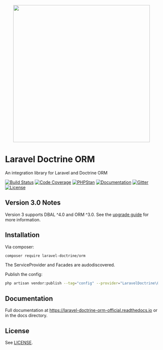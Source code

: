 <p align="center">
    <img src="https://placehold.co/10x10/337ab7/337ab7.png" width="100%" height="15px">
    <img width="450px" src="https://github.com/laravel-doctrine/orm/blob/3.0.x/docs/banner.png"/>
</p>

Laravel Doctrine ORM
====================

An integration library for Laravel and Doctrine ORM

[![Build Status](https://github.com/laravel-doctrine/orm/actions/workflows/continuous-integration.yml/badge.svg)](https://github.com/laravel-doctrine/orm/actions/workflows/continuous-integration.yml?query=branch%3Amain)
[![Code Coverage](https://codecov.io/gh/laravel-doctrine/orm/branch/3.0.x/graph/badge.svg?token=3CpQzDXOWX)](https://codecov.io/gh/laravel-doctrine/orm)
[![PHPStan](https://img.shields.io/badge/PHPStan-level%201-brightgreen.svg)](https://img.shields.io/badge/PHPStan-level%201-brightgreen.svg)
[![Documentation](https://laravel-doctrine-orm-official.readthedocs.io/en/latest/)](https://readthedocs.org/projects/laravel-doctrine-orm-official/badge/?version=latest)
[![Gitter](https://badges.gitter.im/Join%20Chat.svg)](https://app.gitter.im/#/room/#laravel-doctrine_community:gitter.im)
[![License](https://poser.pugx.org/laravel-doctrine/orm/license)](//packagist.org/packages/laravel-doctrine/orm)


Version 3.0 Notes
-----------------

Version 3 supports DBAL ^4.0 and ORM ^3.0.  See the 
[upgrade guide](https://laravel-doctrine-orm-official.readthedocs.io/en/latest/upgrade.html) 
for more information.


Installation
------------

Via composer:

```bash
composer require laravel-doctrine/orm
```

The ServiceProvider and Facades are audodiscovered.

Publish the config:

```bash
php artisan vendor:publish --tag="config" --provider="LaravelDoctrine\ORM\DoctrineServiceProvider"
```


Documentation
-------------

Full documentation at https://laravel-doctrine-orm-official.readthedocs.io
or in the docs directory.


License
-------

See [LICENSE](https://github.com/laravel-doctrine/orm/blob/master/LICENSE).

